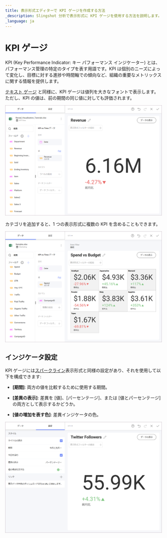 ```yaml
---
title: 表示形式エディターで KPI ゲージを作成する方法
_description: Slingshot 分析で表示形式に KPI ゲージを使用する方法を説明します。
_language: ja
---
```


# KPI ゲージ

KPI (Key Performance Indicator: キー パフォーマンス インジケーター) とは、パフォーマンス管理の特定のタイプを表す用語です。KPI は個別のニーズによって変化し、目標に対する進捗や時間軸での傾向など、組織の重要なメトリックスに関する情報を提供します。

[テキスト ゲージ](gauge-charts.html#text-gauge) と同様に、KPI ゲージは値列を大きなフォントで表示します。ただし、KPI の値は、前の期間の同じ値に対しても評価されます。

<img src="images/pivot-editor-view-kpi-gauge.png" alt="KPI Gauge view in the Visualization editor" class="responsive-img"/>

カテゴリを追加すると、1 つの表示形式に複数の KPI を含めることもできます。

<img src="images/multiple-kpi-gauges.png" alt="Multiple KPI Gauges" class="responsive-img"/>

## インジケータ設定

KPI ゲージには[スパークライン](sparkline-charts.html)表示形式と同様の設定があり、それを使用して以下を構成できます:

  - **[期間]**: 両方の値を比較するために使用する期間。

  - **[差異の表示]**: 差異を [値]、[パーセンテージ]、または [値とパーセンテージ] の両方として表示するかどうか。

  - **[値の増加を表す色]**: 差異インジケータの色。

<img src="images/advanced-settings-kpi-gauge.png" alt="Advanced Settings KPI Gauge" class="responsive-img"/>
